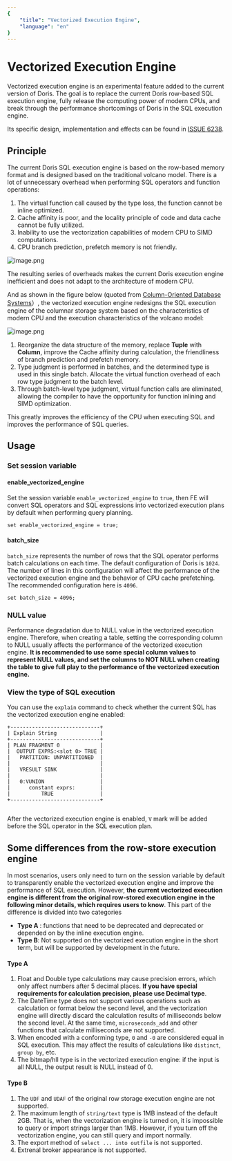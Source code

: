 ```yaml
---
{
    "title": "Vectorized Execution Engine",
    "language": "en"
}
---
```


<!-- 
Licensed to the Apache Software Foundation (ASF) under one
or more contributor license agreements.  See the NOTICE file
distributed with this work for additional information
regarding copyright ownership.  The ASF licenses this file
to you under the Apache License, Version 2.0 (the
"License"); you may not use this file except in compliance
with the License.  You may obtain a copy of the License at

  http://www.apache.org/licenses/LICENSE-2.0

Unless required by applicable law or agreed to in writing,
software distributed under the License is distributed on an
"AS IS" BASIS, WITHOUT WARRANTIES OR CONDITIONS OF ANY
KIND, either express or implied.  See the License for the
specific language governing permissions and limitations
under the License.
-->

# Vectorized Execution Engine

Vectorized execution engine is an experimental feature added to the current version of Doris. The goal is to replace the current Doris row-based SQL execution engine, fully release the computing power of modern CPUs, and break through the performance shortcomings of Doris in the SQL execution engine.

Its specific design, implementation and effects can be found in [ISSUE 6238](https://github.com/apache/incubator-doris/issues/6238).


## Principle

The current Doris SQL execution engine is based on the row-based memory format and is designed based on the traditional volcano model. There is a lot of unnecessary overhead when performing SQL operators and function operations:
1. The virtual function call caused by the type loss, the function cannot be inline optimized.
2. Cache affinity is poor, and the locality principle of code and data cache cannot be fully utilized.
3. Inability to use the vectorization capabilities of modern CPU to SIMD  computations.
4. CPU branch prediction, prefetch memory is not friendly.

![image.png](/images/vectorized-execution-engine1.png)

The resulting series of overheads makes the current Doris execution engine inefficient and does not adapt to the architecture of modern CPU.


And as shown in the figure below (quoted from [Column-Oriented
Database Systems](https://web.stanford.edu/class/cs346/2015/notes/old/column.pdf)）, the vectorized execution engine redesigns the SQL execution engine of the columnar storage system based on the characteristics of modern CPU and the execution characteristics of the volcano model:

![image.png](/images/vectorized-execution-engine2.png)

1. Reorganize the data structure of the memory, replace **Tuple** with **Column**, improve the Cache affinity during calculation, the friendliness of branch prediction and prefetch memory.
2. Type judgment is performed in batches, and the determined type is used in this single batch. Allocate the virtual function overhead of each row type judgment to the batch level.
3. Through batch-level type judgment, virtual function calls are eliminated, allowing the compiler to have the opportunity for function inlining and SIMD optimization.

This greatly improves the efficiency of the CPU when executing SQL and improves the performance of SQL queries.

## Usage

### Set session variable

#### enable_vectorized_engine
Set the session variable `enable_vectorized_engine` to `true`, then FE will convert SQL operators and SQL expressions into vectorized execution plans by default when performing query planning.
```
set enable_vectorized_engine = true;
```

#### batch_size
`batch_size` represents the number of rows that the SQL operator performs batch calculations on each time. The default configuration of Doris is `1024`. The number of lines in this configuration will affect the performance of the vectorized execution engine and the behavior of CPU cache prefetching. The recommended configuration here is `4096`.

```
set batch_size = 4096;
```

### NULL value
Performance degradation due to NULL value ​​in the vectorized execution engine. Therefore, when creating a table, setting the corresponding column to NULL usually affects the performance of the vectorized execution engine. **It is recommended to use some special column values ​​to represent NULL values, and set the columns to NOT NULL when creating the table to give full play to the performance of the vectorized execution engine.**

### View the type of SQL execution


You can use the `explain` command to check whether the current SQL has the vectorized execution engine enabled:

```
+-----------------------------+
| Explain String              |
+-----------------------------+
| PLAN FRAGMENT 0             |
|  OUTPUT EXPRS:<slot 0> TRUE |
|   PARTITION: UNPARTITIONED  |
|                             |
|   VRESULT SINK              |
|                             |
|   0:VUNION                  |
|      constant exprs:        |
|          TRUE               |
+-----------------------------+
                                       
```

After the vectorized execution engine is enabled,  `V` mark will be added before the SQL operator in the SQL execution plan.

## Some differences from the row-store execution engine

In most scenarios, users only need to turn on the session variable by default to transparently enable the vectorized execution engine and improve the performance of SQL execution. However, **the current vectorized execution engine is different from the original row-stored execution engine in the following minor details, which requires users to know**. This part of the difference is divided into two categories

* **Type A** : functions that need to be deprecated and deprecated or depended on by the inline execution engine.
* **Type B**: Not supported on the vectorized execution engine in the short term, but will be supported by development in the future.


#### Type A

1. Float and Double type calculations may cause precision errors, which only affect numbers after 5 decimal places. **If you have special requirements for calculation precision, please use Decimal type**.
2. The DateTime type does not support various operations such as calculation or format below the second level, and the vectorization engine will directly discard the calculation results of milliseconds below the second level. At the same time, `microseconds_add` and other functions that calculate milliseconds are not supported.
3. When encoded with a conforming type, `0` and `-0` are considered equal in SQL execution. This may affect the results of calculations like `distinct`, `group by`, etc.
4. The bitmap/hll type is in the vectorized execution engine: if the input is all NULL, the output result is NULL instead of 0.

#### Type B

1. The `UDF` and `UDAF` of the original row storage execution engine are not supported.
2. The maximum length of `string/text` type is 1MB instead of the default 2GB. That is, when the vectorization engine is turned on, it is impossible to query or import strings larger than 1MB. However, if you turn off the vectorization engine, you can still query and import normally.
3. The export method of `select ... into outfile` is not supported.
4. Extrenal broker appearance is not supported.
